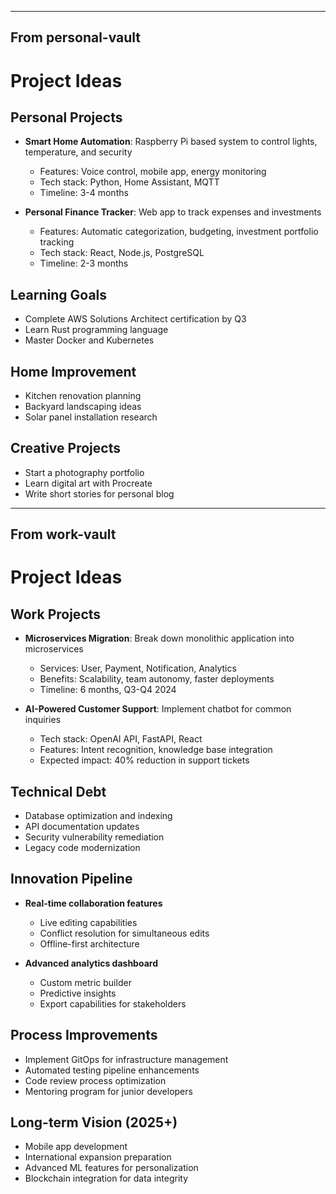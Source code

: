 

---
From personal-vault
---

# Project Ideas

## Personal Projects
- **Smart Home Automation**: Raspberry Pi based system to control lights, temperature, and security
  - Features: Voice control, mobile app, energy monitoring
  - Tech stack: Python, Home Assistant, MQTT
  - Timeline: 3-4 months

- **Personal Finance Tracker**: Web app to track expenses and investments
  - Features: Automatic categorization, budgeting, investment portfolio tracking
  - Tech stack: React, Node.js, PostgreSQL
  - Timeline: 2-3 months

## Learning Goals
- Complete AWS Solutions Architect certification by Q3
- Learn Rust programming language
- Master Docker and Kubernetes

## Home Improvement
- Kitchen renovation planning
- Backyard landscaping ideas
- Solar panel installation research

## Creative Projects
- Start a photography portfolio
- Learn digital art with Procreate
- Write short stories for personal blog

---
From work-vault
---

# Project Ideas

## Work Projects
- **Microservices Migration**: Break down monolithic application into microservices
  - Services: User, Payment, Notification, Analytics
  - Benefits: Scalability, team autonomy, faster deployments
  - Timeline: 6 months, Q3-Q4 2024

- **AI-Powered Customer Support**: Implement chatbot for common inquiries
  - Tech stack: OpenAI API, FastAPI, React
  - Features: Intent recognition, knowledge base integration
  - Expected impact: 40% reduction in support tickets

## Technical Debt
- Database optimization and indexing
- API documentation updates
- Security vulnerability remediation
- Legacy code modernization

## Innovation Pipeline
- **Real-time collaboration features**
  - Live editing capabilities
  - Conflict resolution for simultaneous edits
  - Offline-first architecture

- **Advanced analytics dashboard**
  - Custom metric builder
  - Predictive insights
  - Export capabilities for stakeholders

## Process Improvements
- Implement GitOps for infrastructure management
- Automated testing pipeline enhancements
- Code review process optimization
- Mentoring program for junior developers

## Long-term Vision (2025+)
- Mobile app development
- International expansion preparation
- Advanced ML features for personalization
- Blockchain integration for data integrity